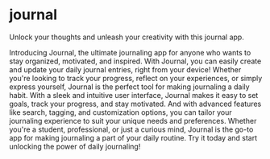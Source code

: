 # journal
Unlock your thoughts and unleash your creativity with this journal app.

Introducing Journal, the ultimate journaling app for anyone who wants to stay organized, 
motivated, and inspired. With Journal, you can easily create and update your daily journal entries, right from your device! 
Whether you're looking to track your progress, reflect on your experiences, or simply express yourself, Journal is the perfect tool for making journaling a daily habit. 
With a sleek and intuitive user interface, Journal makes it easy to set goals, track your progress, and stay motivated. 
And with advanced features like search, tagging, and customization options, you can tailor your journaling experience to suit your unique needs and preferences. 
Whether you're a student, professional, or just a curious mind, Journal is the go-to app for making journaling a part of your daily routine. 
Try it today and start unlocking the power of daily journaling!
